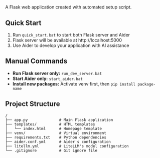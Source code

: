 # 

A Flask web application created with automated setup script.

## Quick Start

1. Run `quick_start.bat` to start both Flask server and Aider
2. Flask server will be available at http://localhost:5000
3. Use Aider to develop your application with AI assistance

## Manual Commands

- **Run Flask server only:** `run_dev_server.bat`
- **Start Aider only:** `start_aider.bat`
- **Install new packages:** Activate venv first, then `pip install package-name`

## Project Structure

```
/
├── app.py              # Main Flask application
├── templates/          # HTML templates
│   └── index.html      # Homepage template
├── venv/               # Virtual environment
├── requirements.txt    # Python dependencies
├── aider.conf.yml      # Aider's configuration
├── litellm.yml         # LiteLLM's model configuration
└── .gitignore          # Git ignore file
```
